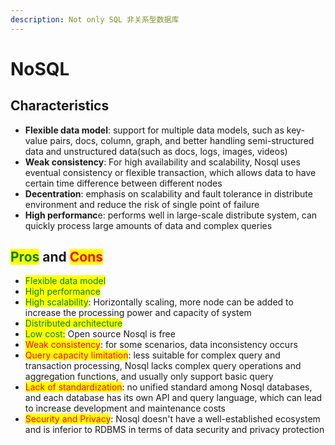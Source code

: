 ```yaml
---
description: Not only SQL 非关系型数据库
---
```


# NoSQL

## Characteristics

* **Flexible data model**: support for multiple data models, such as key-value pairs, docs, column, graph, and better handling semi-structured data and unstructured data(such as docs, logs, images, videos)
* **Weak consistency**: For high availability and scalability, Nosql uses eventual consistency or flexible transaction, which allows data to have certain time difference between different nodes
* **Decentration**: emphasis on scalability and fault tolerance in distribute environment and reduce the risk of single point of failure
* **High performanc**e: performs well in large-scale distribute system, can quickly process large amounts of data and complex queries

## <mark style="color:green;">Pros</mark> and <mark style="color:red;">Cons</mark>

* <mark style="color:green;">Flexible data model</mark>
* <mark style="color:green;">High performance</mark>
* <mark style="color:green;">High scalability</mark>: Horizontally scaling, more node can be added to increase the processing power and capacity of system
* <mark style="color:green;">Distributed architecture</mark>
* <mark style="color:green;">Low cost:</mark> Open source Nosql is free
* <mark style="color:red;">Weak consistency</mark>: for some scenarios, data inconsistency occurs
* <mark style="color:red;">Query capacity limitation</mark>: less suitable for complex query and transaction processing, Nosql lacks complex query operations and aggregation functions, and usually only support basic query
* <mark style="color:red;">Lack of standardization</mark>: no unified standard among Nosql databases, and each database has its own API and query language, which can lead to increase development and maintenance costs
* <mark style="color:red;">Security and Privacy</mark>: Nosql doesn't have a well-established ecosystem and is inferior to RDBMS in terms of  data security and privacy protection
